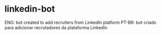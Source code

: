 # linkedin-bot
 ENG: bot created to add recruiters from LinkedIn platform PT-BR: bot criado para adicionar recrutadores da plataforma LinkedIn
